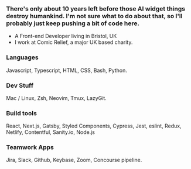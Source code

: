 ### There's only about 10 years left before those AI widget things destroy humankind. I'm not sure what to do about that, so I'll probably just keep pushing a bit of code here.

- A Front-end Developer living in Bristol, UK
- I work at Comic Relief, a major UK based charity.

### Languages
Javascript, Typescript, HTML, CSS, Bash, Python.

### Dev Stuff
Mac / Linux, Zsh, Neovim, Tmux, LazyGit.

### Build tools
React, Next.js, Gatsby, Styled Components, Cypress, Jest, eslint, Redux, Netlify, Contentful, Sanity.io, Node.js

### Teamwork Apps
Jira, Slack, Github, Keybase, Zoom, Concourse pipeline.


